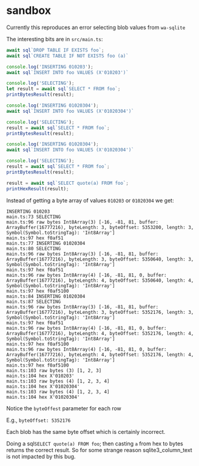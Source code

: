 # sandbox

Currently this reproduces an error selecting blob values from `wa-sqlite`

The interesting bits are in `src/main.ts`:

```ts
await sql`DROP TABLE IF EXISTS foo`;
await sql`CREATE TABLE IF NOT EXISTS foo (a)`

console.log('INSERTING 010203');
await sql`INSERT INTO foo VALUES (X'010203')`

console.log('SELECTING');
let result = await sql`SELECT * FROM foo`;
printBytesResult(result);

console.log('INSERTING 01020304');
await sql`INSERT INTO foo VALUES (X'01020304')`

console.log('SELECTING');
result = await sql`SELECT * FROM foo`;
printBytesResult(result);

console.log('INSERTING 01020304');
await sql`INSERT INTO foo VALUES (X'01020304')`

console.log('SELECTING');
result = await sql`SELECT * FROM foo`;
printBytesResult(result);

result = await sql`SELECT quote(a) FROM foo`;
printHexResult(result);
```

Instead of getting a byte array of values `010203` or `01020304` we get:

```
INSERTING 010203
main.ts:73 SELECTING
main.ts:96 raw bytes Int8Array(3) [-16, -81, 81, buffer: ArrayBuffer(16777216), byteLength: 3, byteOffset: 5353200, length: 3, Symbol(Symbol.toStringTag): 'Int8Array']
main.ts:97 hex f0af51
main.ts:77 INSERTING 01020304
main.ts:80 SELECTING
main.ts:96 raw bytes Int8Array(3) [-16, -81, 81, buffer: ArrayBuffer(16777216), byteLength: 3, byteOffset: 5350640, length: 3, Symbol(Symbol.toStringTag): 'Int8Array']
main.ts:97 hex f0af51
main.ts:96 raw bytes Int8Array(4) [-16, -81, 81, 0, buffer: ArrayBuffer(16777216), byteLength: 4, byteOffset: 5350640, length: 4, Symbol(Symbol.toStringTag): 'Int8Array']
main.ts:97 hex f0af5100
main.ts:84 INSERTING 01020304
main.ts:87 SELECTING
main.ts:96 raw bytes Int8Array(3) [-16, -81, 81, buffer: ArrayBuffer(16777216), byteLength: 3, byteOffset: 5352176, length: 3, Symbol(Symbol.toStringTag): 'Int8Array']
main.ts:97 hex f0af51
main.ts:96 raw bytes Int8Array(4) [-16, -81, 81, 0, buffer: ArrayBuffer(16777216), byteLength: 4, byteOffset: 5352176, length: 4, Symbol(Symbol.toStringTag): 'Int8Array']
main.ts:97 hex f0af5100
main.ts:96 raw bytes Int8Array(4) [-16, -81, 81, 0, buffer: ArrayBuffer(16777216), byteLength: 4, byteOffset: 5352176, length: 4, Symbol(Symbol.toStringTag): 'Int8Array']
main.ts:97 hex f0af5100
main.ts:103 raw bytes (3) [1, 2, 3]
main.ts:104 hex X'010203'
main.ts:103 raw bytes (4) [1, 2, 3, 4]
main.ts:104 hex X'01020304'
main.ts:103 raw bytes (4) [1, 2, 3, 4]
main.ts:104 hex X'01020304'
```

Notice the `byteOffest` parameter for each row

E.g., `byteOffset: 5352176`

Each blob has the same byte offset which is certainly incorrect.

Doing a sql`SELECT quote(a) FROM foo`; then casting `a` from hex to bytes returns the correct result. So for some strange reason sqlite3_column_text is not impacted by this bug.
